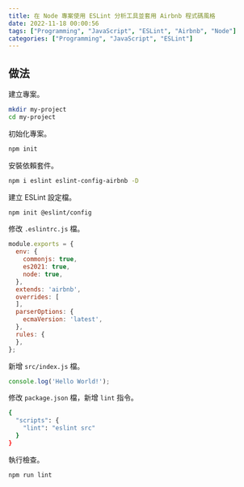 ```yaml
---
title: 在 Node 專案使用 ESLint 分析工具並套用 Airbnb 程式碼風格
date: 2022-11-18 00:00:56
tags: ["Programming", "JavaScript", "ESLint", "Airbnb", "Node"]
categories: ["Programming", "JavaScript", "ESLint"]
---
```


## 做法

建立專案。

```bash
mkdir my-project
cd my-project
```

初始化專案。

```bash
npm init
```

安裝依賴套件。

```bash
npm i eslint eslint-config-airbnb -D
```

建立 ESLint 設定檔。

```bash
npm init @eslint/config
```

修改 `.eslintrc.js` 檔。

```js
module.exports = {
  env: {
    commonjs: true,
    es2021: true,
    node: true,
  },
  extends: 'airbnb',
  overrides: [
  ],
  parserOptions: {
    ecmaVersion: 'latest',
  },
  rules: {
  },
};
```

新增 `src/index.js` 檔。

```js
console.log('Hello World!');
```

修改 `package.json` 檔，新增 `lint` 指令。

```bash
{
  "scripts": {
    "lint": "eslint src"
  }
}
```

執行檢查。

```bash
npm run lint
```

